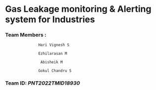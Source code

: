 # Gas Leakage monitoring &amp; Alerting system for Industries
### **Team Members** : 
                   Hari Vignesh S
  
                   Ezhilarasan M
                  
                    Abisheik M
                  
                   Gokul Chandru S
                  
### **Team ID**:  ***PNT2022TMID18930***
